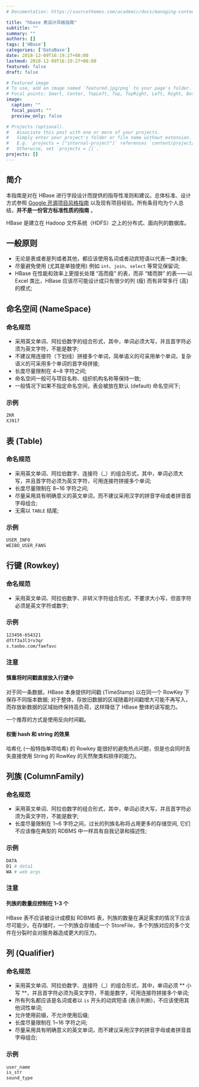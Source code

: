 ```yaml
---
# Documentation: https://sourcethemes.com/academic/docs/managing-content/

title: "hbase 表设计风格指南"
subtitle: ""
summary: ""
authors: []
tags: ['HBase']
categories: ['DataBase']
date: 2018-12-09T16:19:27+08:00
lastmod: 2018-12-09T16:19:27+08:00
featured: false
draft: false

# Featured image
# To use, add an image named `featured.jpg/png` to your page's folder.
# Focal points: Smart, Center, TopLeft, Top, TopRight, Left, Right, BottomLeft, Bottom, BottomRight.
image:
  caption: ""
  focal_point: ""
  preview_only: false

# Projects (optional).
#   Associate this post with one or more of your projects.
#   Simply enter your project's folder or file name without extension.
#   E.g. `projects = ["internal-project"]` references `content/project/deep-learning/index.md`.
#   Otherwise, set `projects = []`.
projects: []
---
```


## 简介

本指南是对在 HBase 进行字段设计而提供的指导性准则和建议。总体标准、设计方式参照 [Google 开源项目风格指南](https://github.com/google/styleguide) 以及现有项目经验。所有条目均为个人总结，**并不是一份官方标准性质的指南** 。

HBase 是建立在 Hadoop 文件系统（HDFS）之上的分布式、面向列的数据库。

## 一般原则

- 无论是表或者是列或者其他，都应该使用名词或者动宾短语以代表一类对象;
- 尽量避免使用 (尤其是单独使用) 例如 `int`、`join`、`select` 等常见保留词;
- HBase 在性能和效率上更擅长处理 “高而瘦” 的表，而非 “矮而胖” 的表——以 Excel 类比，HBase 应该尽可能设计成只有很少的列 (瘦) 而有非常多行 (高) 的模式;

## 命名空间 (NameSpace)

### 命名规范

- 采用英文单词、阿拉伯数字的组合形式，其中，单词必须大写，并且首字符必须为英文字符，不能是数字;
- 不建议用连接符（下划线）拼接多个单词，简单语义的可采用单个单词，复杂语义的可采用多个单词的首字母拼接;
- 长度尽量限制在 4~8 字符之间;
- 命名空间一般可与项目名称、组织机构名称等保持一致;
- 一般情况下如果不指定命名空间，表会被放在默认 (default) 命名空间下;

### 示例

```bash
ZKR
XJ917
```

## 表 (Table)

### 命名规范

- 采用英文单词、阿拉伯数字、连接符（_）的组合形式，其中，单词必须大写，并且首字符必须为英文字符，可用连接符拼接多个单词;
- 长度尽量限制在 8~16 字符之间;
- 尽量采用具有明确意义的英文单词，而不建议采用汉字的拼音字母或者拼音首字母组合;
- 无需以 `TABLE` 结尾;

### 示例

```bash
USER_INFO
WEIBO_USER_FANS
```

## 行键 (Rowkey)

### 命名规范

- 采用英文单词、阿拉伯数字、非转义字符组合形式，不要求大小写，但首字符必须是英文字符或数字;

### 示例

```bash
123456-654321
dftf3a3l3rv3qr
s.taobo.com/faefavc
```

### 注意

#### 慎重将时间戳直接放入行键中

对于同一条数据，HBase 本身提供时间戳 (TimeStamp) 以在同一个 RowKey 下保存不同版本数据;
对于整体，存放旧数据的区域随着时间戳增大可能不再写入，而存放新数据的区域始终保持高负荷，这样降低了 HBase 整体的读写能力。

一个推荐的方式是使用反向时间戳。

#### 权衡 hash 和 string 的效果

哈希化 (一般特指单项哈希) 的 Rowkey 能很好的避免热点问题，但是也会同时丢失直接使用 String 的 RowKey 的天然聚类和排序的能力。

## 列族 (ColumnFamily)

### 命名规范

- 采用英文单词、阿拉伯数字的组合形式，其中，单词必须大写，并且首字符必须为英文字符，不能是数字;
- 长度尽量限制在 1~6 字符之间，过长的列族名称将占用更多的存储空间, 它们不应该像在典型的 RDBMS 中一样具有自我记录和描述性;

### 示例

```bash
DATA
D1 # data1
WA # web args
```

### 注意

#### 列族的数量应控制在 1-3 个

HBase 表不应该被设计成模拟 RDBMS 表，列族的数量在满足需求的情况下应该尽可能少。在存储时，一个列族会存储成一个 StoreFile，多个列族对应的多个文件在分裂时会对服务器造成更大的压力。

## 列 (Qualifier)

### 命名规范

- 采用英文单词、阿拉伯数字、连接符（_）的组合形式，其中，单词必须 ** 小写 **，并且首字符必须为英文字符，不能是数字，可用连接符拼接多个单词;
- 所有列名都应该是名词或者以 `is` 开头的动宾短语 (表示判断)，不应该使用其他词性单词;
- 允许使用前缀，不允许使用后缀;
- 长度尽量限制在 1~16 字符之间;
- 尽量采用具有明确意义的英文单词，而不建议采用汉字的拼音字母或者拼音首字母组合;

### 示例

```bash
user_name
is_str
sound_type
```

